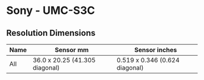 # Sony - UMC-S3C

## Resolution Dimensions

| Name   | Sensor mm                      | Sensor inches                  |
|--------|--------------------------------|--------------------------------|
| All    | 36.0 x 20.25 (41.305 diagonal) | 0.519 x 0.346 (0.624 diagonal) |
